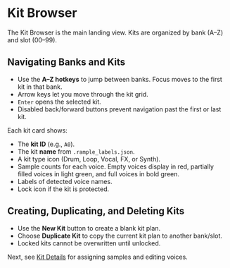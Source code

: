 <!-- 
layout: default
-->

# Kit Browser

The Kit Browser is the main landing view. Kits are organized by bank (A–Z) and slot (00–99).

## Navigating Banks and Kits

- Use the **A–Z hotkeys** to jump between banks. Focus moves to the first kit in that bank.
- Arrow keys let you move through the kit grid.
- `Enter` opens the selected kit.
- Disabled back/forward buttons prevent navigation past the first or last kit.

Each kit card shows:

- The **kit ID** (e.g., `A0`).
- The kit **name** from `.rample_labels.json`.
- A kit type icon (Drum, Loop, Vocal, FX, or Synth).
- Sample counts for each voice. Empty voices display in red, partially filled voices in light green, and full voices in bold green.
- Labels of detected voice names.
- Lock icon if the kit is protected.

## Creating, Duplicating, and Deleting Kits

- Use the **New Kit** button to create a blank kit plan.
- Choose **Duplicate Kit** to copy the current kit plan to another bank/slot.
- Locked kits cannot be overwritten until unlocked.

Next, see [Kit Details](./kit-details.md) for assigning samples and editing voices.
